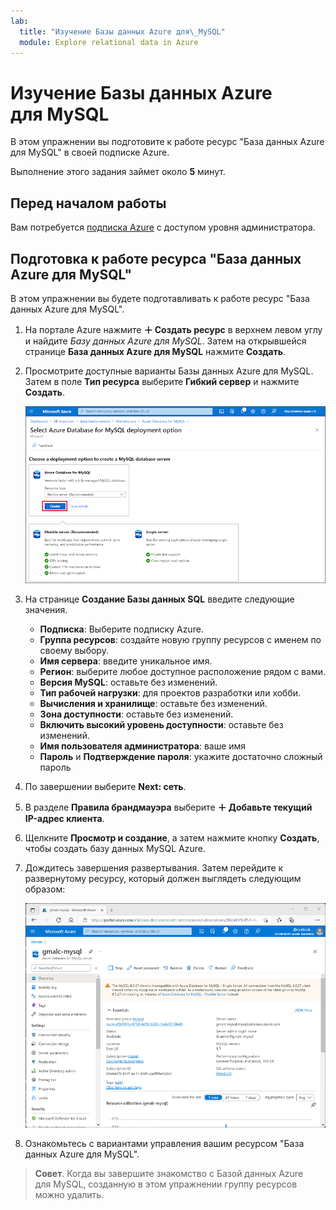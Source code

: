 ```yaml
---
lab:
  title: "Изучение Базы данных Azure для\_MySQL"
  module: Explore relational data in Azure
---
```


# <a name="explore-azure-database-for-mysql"></a>Изучение Базы данных Azure для MySQL

В этом упражнении вы подготовите к работе ресурс "База данных Azure для MySQL" в своей подписке Azure.

Выполнение этого задания займет около **5** минут.

## <a name="before-you-start"></a>Перед началом работы

Вам потребуется [подписка Azure](https://azure.microsoft.com/free) с доступом уровня администратора.

## <a name="provision-an-azure-database-for-mysql-resource"></a>Подготовка к работе ресурса "База данных Azure для MySQL"

В этом упражнении вы будете подготавливать к работе ресурс "База данных Azure для MySQL".

1. На портале Azure нажмите **&#65291; Создать ресурс** в верхнем левом углу и найдите *Базу данных Azure для MySQL*. Затем на открывшейся странице **База данных Azure для MySQL** нажмите **Создать**.

1. Просмотрите доступные варианты Базы данных Azure для MySQL. Затем в поле **Тип ресурса** выберите **Гибкий сервер** и нажмите **Создать**.

    ![Снимок экрана: варианты развертывания Базы данных Azure для MySQL.](images/mysql-options.png)

1. На странице **Создание Базы данных SQL** введите следующие значения.
    - **Подписка**: Выберите подписку Azure.
    - **Группа ресурсов**: создайте новую группу ресурсов с именем по своему выбору.
    - **Имя сервера**: введите уникальное имя.
    - **Регион**: выберите любое доступное расположение рядом с вами.
    - **Версия MySQL**: оставьте без изменений.
    - **Тип рабочей нагрузки**: для проектов разработки или хобби.
    - **Вычисления и хранилище**: оставьте без изменений.
    - **Зона доступности**: оставьте без изменений.
    - **Включить высокий уровень доступности**: оставьте без изменений.
    - **Имя пользователя администратора**: ваше имя
    - **Пароль** и **Подтверждение пароля**: укажите достаточно сложный пароль

1. По завершении выберите **Next: сеть**.

1. В разделе **Правила брандмауэра** выберите **&#65291; Добавьте текущий IP-адрес клиента**.

1. Щелкните **Просмотр и создание**, а затем нажмите кнопку **Создать**, чтобы создать базу данных MySQL Azure.

1. Дождитесь завершения развертывания. Затем перейдите к развернутому ресурсу, который должен выглядеть следующим образом:

    ![Снимок экрана портала Azure со страницей Базы данных Azure для MySQL.](images/mysql-portal.png)

1. Ознакомьтесь с вариантами управления вашим ресурсом "База данных Azure для MySQL".

> **Совет**. Когда вы завершите знакомство с Базой данных Azure для MySQL, созданную в этом упражнении группу ресурсов можно удалить.
